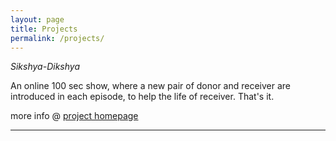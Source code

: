 ```yaml
---
layout: page
title: Projects
permalink: /projects/
---
```

*Sikshya-Dikshya*

An online 100 sec show, where a new pair of donor and receiver are introduced in each episode, to help the life of receiver. That's it.

more info @ [project homepage]({{site.data.pages.projects.shikshya-dikshya.url}})

----------------------------------------------

